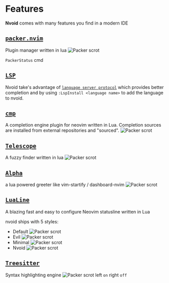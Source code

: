 # Features

**Nvoid** comes with many features you find in a modern IDE

## [`packer.nvim`](https://github.com/wbthomason/packer.nvim)

Plugin manager written in lua
<img :src="$withBase('/assets/packer.png')" alt="Packer scrot">

`PackerStatus` cmd

## [`LSP`](https://github.com/neovim/nvim-lspconfig)

Nvoid take's advantage of [`language server protocol`](https://microsoft.github.io/language-server-protocol/) which provides better completion and by using `:LspInstall <language name>` to add the language to nvoid.

## [`cmp`](https://github.com/hrsh7th/nvim-cmp)

A completion engine plugin for neovim written in Lua. Completion sources are installed from external repositories and "sourced".
<img :src="$withBase('/assets/cmp.png')" alt="Packer scrot">

## [`Telescope`](https://github.com/nvim-telescope/telescope.nvim)

A fuzzy finder written in lua
<img :src="$withBase('/assets/telescope.png')" alt="Packer scrot">

## [`Alpha`](https://github.com/goolord/alpha-nvim/)

a lua powered greeter like vim-startify / dashboard-nvim
<img :src="$withBase('/assets/dashboard.png')" alt="Packer scrot">

## [`LuaLine`](https://github.com/nvim-lualine/lualine.nvim)

A blazing fast and easy to configure Neovim statusline written in Lua

nvoid ships with 5 styles:

- Default
  <img :src="$withBase('/assets/statuslines/default.png')" alt="Packer scrot">
- Evil
  <img :src="$withBase('/assets/statuslines/evil.png')" alt="Packer scrot">
- Minimal
  <img :src="$withBase('/assets/statuslines/minimal.png')" alt="Packer scrot">
- Nvoid
  <img :src="$withBase('/assets/statuslines/nvoid.png')" alt="Packer scrot">

## [`Treesitter`](https://github.com/nvim-treesitter/nvim-treesitter)

Syntax highlighting engine
<img :src="$withBase('/assets/treesitter.png')" alt="Packer scrot">
left `on` right `off`
